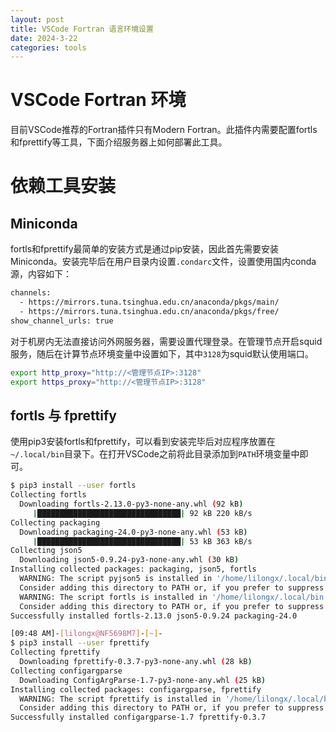 ```yaml
---
layout: post
title: VSCode Fortran 语言环境设置
date: 2024-3-22
categories: tools
---
```


# VSCode Fortran 环境

目前VSCode推荐的Fortran插件只有Modern Fortran。此插件内需要配置fortls和fprettify等工具，下面介绍服务器上如何部署此工具。

# 依赖工具安装

## Miniconda

fortls和fprettify最简单的安装方式是通过pip安装，因此首先需要安装Miniconda。安装完毕后在用户目录内设置`.condarc`文件，设置使用国内conda源，内容如下：
```bash
channels:
  - https://mirrors.tuna.tsinghua.edu.cn/anaconda/pkgs/main/
  - https://mirrors.tuna.tsinghua.edu.cn/anaconda/pkgs/free/
show_channel_urls: true
```

对于机房内无法直接访问外网服务器，需要设置代理登录。在管理节点开启squid服务，随后在计算节点环境变量中设置如下，其中`3128`为squid默认使用端口。
```bash
export http_proxy="http://<管理节点IP>:3128"
export https_proxy="http://<管理节点IP>:3128"
```

## fortls 与 fprettify

使用pip3安装fortls和fprettify，可以看到安装完毕后对应程序放置在`~/.local/bin`目录下。在打开VSCode之前将此目录添加到`PATH`环境变量中即可。

```bash
$ pip3 install --user fortls
Collecting fortls
  Downloading fortls-2.13.0-py3-none-any.whl (92 kB)
     |████████████████████████████████| 92 kB 220 kB/s
Collecting packaging
  Downloading packaging-24.0-py3-none-any.whl (53 kB)
     |████████████████████████████████| 53 kB 363 kB/s
Collecting json5
  Downloading json5-0.9.24-py3-none-any.whl (30 kB)
Installing collected packages: packaging, json5, fortls
  WARNING: The script pyjson5 is installed in '/home/lilongx/.local/bin' which is not on PATH.
  Consider adding this directory to PATH or, if you prefer to suppress this warning, use --no-warn-script-location.
  WARNING: The script fortls is installed in '/home/lilongx/.local/bin' which is not on PATH.
  Consider adding this directory to PATH or, if you prefer to suppress this warning, use --no-warn-script-location.
Successfully installed fortls-2.13.0 json5-0.9.24 packaging-24.0

[09:48 AM]-[lilongx@NF5698M7]-[~]-
$ pip3 install --user fprettify
Collecting fprettify
  Downloading fprettify-0.3.7-py3-none-any.whl (28 kB)
Collecting configargparse
  Downloading ConfigArgParse-1.7-py3-none-any.whl (25 kB)
Installing collected packages: configargparse, fprettify
  WARNING: The script fprettify is installed in '/home/lilongx/.local/bin' which is not on PATH.
  Consider adding this directory to PATH or, if you prefer to suppress this warning, use --no-warn-script-location.
Successfully installed configargparse-1.7 fprettify-0.3.7
```